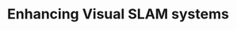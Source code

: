 ---
title: "Enhancing Visual SLAM systems"
author_profile: false
collection: projects
permalink: /projects/enhance_slam
excerpt: 'Applied 3D sensor fusion for a localization, mapping and navigation module that are suitable for quadcopters. Designed and constructed a Quadcopter for Undergraduate Hons. Project. Developed a full-stack system comprising of EKF based pose-tracker, Scene-flow, Depth-based LSD-SLAM and Obstacle avoidance using potential fields. Extended the CV library to use the NEON accelerations, OpenGLES2 shaders and PRU (Programmable Real-time Units) on Beaglebone black'
---